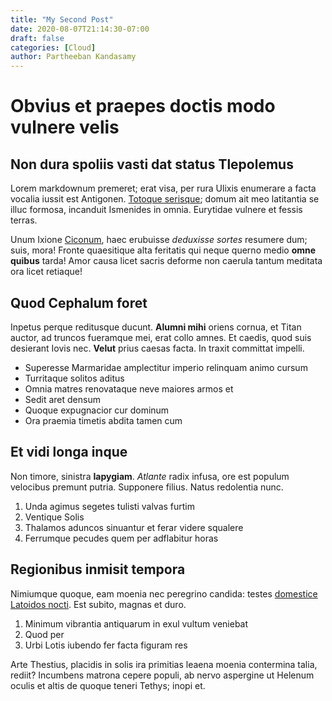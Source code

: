 ```yaml
---
title: "My Second Post"
date: 2020-08-07T21:14:30-07:00
draft: false
categories: [Cloud]
author: Partheeban Kandasamy
---
```



# Obvius et praepes doctis modo vulnere velis

## Non dura spoliis vasti dat status Tlepolemus

Lorem markdownum premeret; erat visa, per rura Ulixis enumerare a facta vocalia
iussit est Antigonen. [Totoque serisque](http://est-ad.com/totiens-murra.aspx);
domum ait meo latitantia se illuc formosa, incanduit Ismenides in omnia.
Eurytidae vulnere et fessis terras.

Unum Ixione [Ciconum](http://abtria.com/quaesuperest.aspx), haec erubuisse
*deduxisse sortes* resumere dum; suis, mora! Fronte quaesitique alta feritatis
qui neque querno medio **omne quibus** tarda! Amor causa licet sacris deforme
non caerula tantum meditata ora licet retiaque!

## Quod Cephalum foret

Inpetus perque reditusque ducunt. **Alumni mihi** oriens cornua, et Titan
auctor, ad truncos fueramque mei, erat collo amnes. Et caedis, quod suis
desierant Iovis nec. **Velut** prius caesas facta. In traxit committat impelli.

- Superesse Marmaridae amplectitur imperio relinquam animo cursum
- Turritaque solitos aditus
- Omnia matres renovataque neve maiores armos et
- Sedit aret densum
- Quoque expugnacior cur dominum
- Ora praemia timetis abdita tamen cum

## Et vidi longa inque

Non timore, sinistra **Iapygiam**. *Atlante* radix infusa, ore est populum
velocibus premunt putria. Supponere filius. Natus redolentia nunc.

1. Unda agimus segetes tulisti valvas furtim
2. Ventique Solis
3. Thalamos aduncos sinuantur et ferar videre squalere
4. Ferrumque pecudes quem per adflabitur horas

## Regionibus inmisit tempora

Nimiumque quoque, eam moenia nec peregrino candida: testes [domestice Latoidos
nocti](http://esditi.io/quidque.aspx). Est subito, magnas et duro.

1. Minimum vibrantia antiquarum in exul vultum veniebat
2. Quod per
3. Urbi Lotis iubendo fer facta figuram res

Arte Thestius, placidis in solis ira primitias leaena moenia contermina talia,
rediit? Incumbens matrona cepere populi, ab nervo aspergine ut Helenum oculis et
altis de quoque teneri Tethys; inopi et.